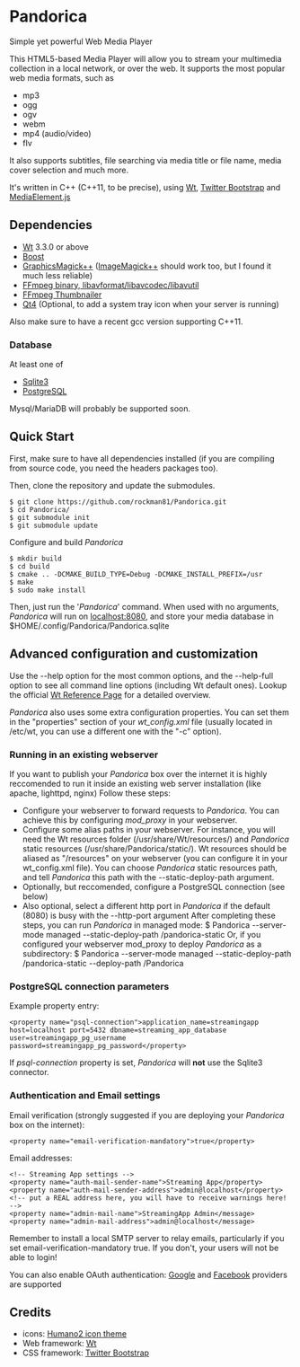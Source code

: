 # Pandorica #
Simple yet powerful Web Media Player

This HTML5-based Media Player will allow you to stream your multimedia collection in a local network, or over the web.
It supports the most popular web media formats, such as
* mp3
* ogg
* ogv
* webm
* mp4 (audio/video)
* flv

It also supports subtitles, file searching via media title or file name, media cover selection and much more.

It's written in C++ (C++11,  to be precise), using [Wt](http://www.webtoolkit.eu/wt), [Twitter Bootstrap](http://twitter.github.io/bootstrap) and [MediaElement.js](http://mediaelementjs.com/)

## Dependencies ##
* [Wt](http://www.webtoolkit.eu/wt) 3.3.0 or above
* [Boost](http://boost.org)
* [GraphicsMagick++](http://www.graphicsmagick.org/Magick++/) ([ImageMagick++](http://www.imagemagick.org/script/index.php) should work too, but I found it much less reliable)
* [FFmpeg binary,  libavformat/libavcodec/libavutil](http://www.ffmpeg.org)
* [FFmpeg Thumbnailer](https://code.google.com/p/ffmpegthumbnailer/)
* [Qt4](http://qt-project.org/) (Optional, to add a system tray icon when your server is running)

Also make sure to have a recent gcc version supporting C++11.

### Database ###
At least one of
* [Sqlite3](http://www.sqlite.org/)
* [PostgreSQL](http://www.postgresql.org/)

Mysql/MariaDB will probably be supported soon.

## Quick Start ##
First, make sure to have all dependencies installed (if you are compiling from source code, you need the headers packages too).

Then, clone the repository and update the submodules.

    $ git clone https://github.com/rockman81/Pandorica.git
    $ cd Pandorica/
    $ git submodule init
    $ git submodule update

Configure and build *Pandorica*

    $ mkdir build
    $ cd build
    $ cmake .. -DCMAKE_BUILD_TYPE=Debug -DCMAKE_INSTALL_PREFIX=/usr
    $ make
    $ sudo make install

Then, just run the '*Pandorica*' command. When used with no arguments,  *Pandorica* will run on [localhost:8080](http://localhost:8080), and store your media database in $HOME/.config/Pandorica/Pandorica.sqlite

## Advanced configuration and customization ##
Use the --help option for the most common options,  and the --help-full option to see all command line options (including Wt default ones).
Lookup the official [Wt Reference Page](http://www.webtoolkit.eu:3080/wt/doc/reference/html/overview.html#wthttpd) for a detailed overview.

*Pandorica* also uses some extra configuration properties.
You can set them in the "properties" section of your *wt_config.xml* file (usually located in /etc/wt, you can use a different one with the "-c" option).

### Running in an existing webserver ###
If you want to publish your *Pandorica* box over the internet it is highly reccomended to run it inside an existing web server installation (like apache, lighttpd, nginx)
Follow these steps:
* Configure your webserver to forward requests to *Pandorica*. You can achieve this by configuring *mod_proxy* in your webserver.
* Configure some alias paths in your webserver. For instance, you will need the Wt resources folder (/usr/share/Wt/resources/) and *Pandorica* static resources (/usr/share/Pandorica/static/). Wt resources should be aliased as "/resources" on your webserver (you can configure it in your wt_config.xml file). You can choose *Pandorica* static resources path, and tell *Pandorica* this path with the --static-deploy-path argument.
* Optionally, but reccomended, configure a PostgreSQL connection (see below)
* Also optional, select a different http port in *Pandorica* if the default (8080) is busy with the --http-port argument
After completing these steps, you can run *Pandorica* in managed mode:
    $ Pandorica --server-mode managed --static-deploy-path /pandorica-static
Or, if you configured your webserver mod_proxy to deploy *Pandorica* as a subdirectory:
    $ Pandorica --server-mode managed --static-deploy-path /pandorica-static --deploy-path /Pandorica


### PostgreSQL connection parameters ###
Example property entry:

    <property name="psql-connection">application_name=streamingapp host=localhost port=5432 dbname=streaming_app_database user=streamingapp_pg_username password=streamingapp_pg_password</property>

If *psql-connection* property is set, *Pandorica* will **not** use the Sqlite3 connector.

### Authentication and Email settings ###

Email verification (strongly suggested if you are deploying your *Pandorica* box on the internet):

    <property name="email-verification-mandatory">true</property>

Email addresses:

    <!-- Streaming App settings -->
    <property name="auth-mail-sender-name">Streaming App</property>
    <property name="auth-mail-sender-address">admin@localhost</property>
    <!-- put a REAL address here, you will have to receive warnings here! -->
    <property name="admin-mail-name">StreamingApp Admin</message>
    <property name="admin-mail-address">admin@localhost</message>

Remember to install a local SMTP server to relay emails, particularly if you set email-verification-mandatory true.
If you don't,  your users will not be able to login!

You can also enable OAuth authentication: [Google](http://www.webtoolkit.eu/wt/doc/reference/html/classWt_1_1Auth_1_1GoogleService.html#details) and [Facebook](http://www.webtoolkit.eu/wt/doc/reference/html/classWt_1_1Auth_1_1FacebookService.html#details) providers are supported

## Credits ##
* icons: [Humano2 icon theme](http://schollidesign.deviantart.com/art/Human-O2-Iconset-105344123)
* Web framework: [Wt](http://www.webtoolkit.eu/wt)
* CSS framework: [Twitter Bootstrap](http://twitter.github.io/bootstrap)
